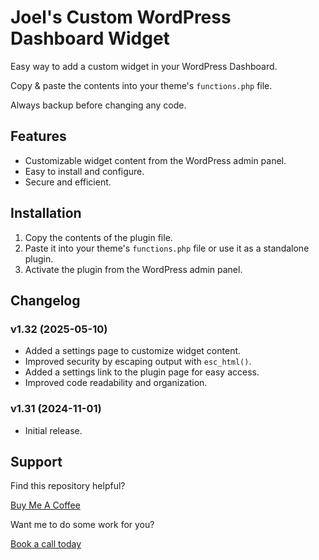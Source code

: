 # Joel's Custom WordPress Dashboard Widget

Easy way to add a custom widget in your WordPress Dashboard.

Copy & paste the contents into your theme's `functions.php` file.

Always backup before changing any code.

## Features

- Customizable widget content from the WordPress admin panel.
- Easy to install and configure.
- Secure and efficient.

## Installation

1. Copy the contents of the plugin file.
2. Paste it into your theme's `functions.php` file or use it as a standalone plugin.
3. Activate the plugin from the WordPress admin panel.

## Changelog

### v1.32 (2025-05-10)
- Added a settings page to customize widget content.
- Improved security by escaping output with `esc_html()`.
- Added a settings link to the plugin page for easy access.
- Improved code readability and organization.

### v1.31 (2024-11-01)
- Initial release.

## Support

Find this repository helpful?

[Buy Me A Coffee](https://www.buymeacoffee.com/joelg)

Want me to do some work for you?

[Book a call today](http://joel.gr)

